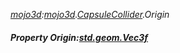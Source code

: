 _[mojo3d](../../modules/mojo3d/mojo3d-module.md):[mojo3d](../../modules/mojo3d/mojo3d-module.md).[CapsuleCollider](../../modules/mojo3d/mojo3d-capsulecollider.md).Origin_
##### Property Origin:[std.geom.Vec3f](../../modules/std/std-geom-vec3f.md)
